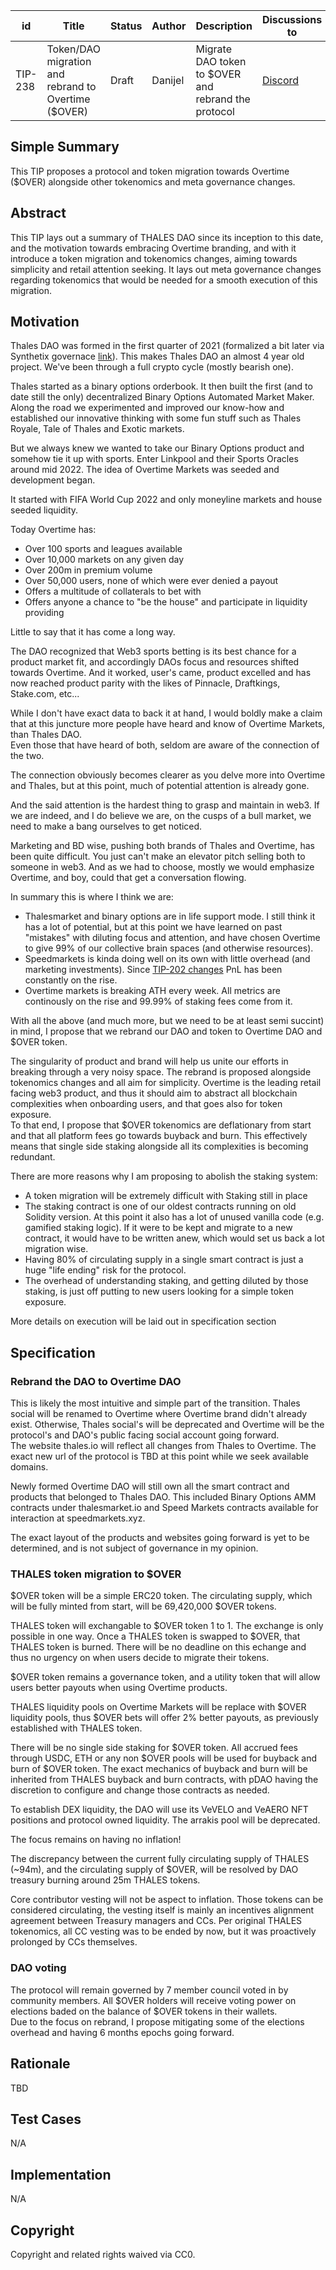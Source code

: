   
| id      | Title | Status | Author | Description | Discussions to | Created |
| ----------- | ----------- | ----------- | ----------- | ----------- | ----------- | ----------- |
| TIP-238 | Token/DAO migration and rebrand to Overtime ($OVER) | Draft | Danijel| Migrate DAO token to $OVER and rebrand the protocol| [Discord](https://discord.gg/thales) | 2024-12-09

## Simple Summary
This TIP proposes a protocol and token migration towards Overtime ($OVER) alongside other tokenomics and meta governance changes.

## Abstract
This TIP lays out a summary of THALES DAO since its inception to this date, and the motivation towards embracing Overtime branding, and with it introduce a token migration and tokenomics changes, aiming towards simplicity and retail attention seeking. It lays out meta governance changes regarding tokenomics that would be needed for a smooth execution of this migration.   

## Motivation
Thales DAO was formed in the first quarter of 2021 (formalized a bit later via Synthetix governace [link](https://sips.synthetix.io/sips/sip-159)). This makes Thales DAO an almost 4 year old project. We've been through a full crypto cycle (mostly bearish one).  

Thales started as a binary options orderbook. It then built the first (and to date still the only) decentralized Binary Options Automated Market Maker. 
Along the road we experimented and improved our know-how and established our innovative thinking with some fun stuff such as Thales Royale, Tale of Thales and Exotic markets.

But we always knew we wanted to take our Binary Options product and somehow tie it up with sports. 
Enter Linkpool and their Sports Oracles around mid 2022. 
The idea of Overtime Markets was seeded and development began. 

It started with FIFA World Cup 2022 and only moneyline markets and house seeded liquidity.

Today Overtime has:
- Over 100 sports and leagues available
- Over 10,000 markets on any given day
- Over 200m in premium volume
- Over 50,000 users, none of which were ever denied a payout 
- Offers a multitude of collaterals to bet with
- Offers anyone a chance to "be the house" and participate in liquidity providing

Little to say that it has come a long way.  
 
The DAO recognized that Web3 sports betting is its best chance for a product market fit, and accordingly DAOs focus and resources shifted towards Overtime. And it worked, user's came, product excelled and has now reached product parity with the likes of Pinnacle, Draftkings, Stake.com, etc...  
 
While I don't have exact data to back it at hand, I would boldly make a claim that at this juncture more people have heard and know of Overtime Markets, than Thales DAO.  
Even those that have heard of both, seldom are aware of the connection of the two. 

The connection obviously becomes clearer as you delve more into Overtime and Thales, but at this point, much of potential attention is already gone.  

And the said attention is the hardest thing to grasp and maintain in web3. If we are indeed, and I do believe we are, on the cusps of a bull market, we need to make a bang ourselves to get noticed.  

Marketing and BD wise, pushing both brands of Thales and Overtime, has been quite difficult. You just can't make an elevator pitch selling both to someone in web3. And as we had to choose, mostly we would emphasize Overtime, and boy, could that get a conversation flowing.  

In summary this is where I think we are:    
- Thalesmarket and binary options are in life support mode. I still think it has a lot of potential, but at this point we have learned on past "mistakes" with diluting focus and attention, and have chosen Overtime to give 99% of our collective brain spaces (and otherwise resources).
- Speedmarkets is kinda doing well on its own with little overhead (and marketing investments). Since [TIP-202 changes](https://github.com/thales-markets/thales-improvement-proposals/blob/main/TIPs/TIP-202.md) PnL has been constantly on the rise. 
- Overtime markets is breaking ATH every week. All metrics are continously on the rise and 99.99% of staking fees come from it. 

With all the above (and much more, but we need to be at least semi succint) in mind, I propose that we rebrand our DAO and token to Overtime DAO and $OVER token.  

The singularity of product and brand will help us unite our efforts in breaking through a very noisy space. The rebrand is proposed alongside tokenomics changes and all aim for simplicity. Overtime is the leading retail facing web3 product, and thus it should aim to abstract all blockchain complexities when onboarding users, and that goes also for token exposure.  
To that end, I propose that $OVER tokenomics are deflationary from start and that all platform fees go towards buyback and burn. 
This effectively means that single side staking alongside all its complexities is becoming redundant.  

There are more reasons why I am proposing to abolish the staking system: 
- A token migration will be extremely difficult with Staking still in place
- The staking contract is one of our oldest contracts running on old Solidity version. At this point it also has a lot of unused vanilla code (e.g. gamified staking logic). If it were to be kept and migrate to a new contract, it would have to be written anew, which would set us back a lot migration wise.  
- Having 80% of circulating supply in a single smart contract is just a huge "life ending" risk for the protocol.
- The overhead of understanding staking, and getting diluted by those staking, is just off putting to new users looking for a simple token exposure.  

More details on execution will be laid out in specification section 



## Specification
###  Rebrand the DAO to Overtime DAO
This is likely the most intuitive and simple part of the transition. Thales social will be renamed to Overtime where Overtime brand didn't already exist. Otherwise, Thales social's will be deprecated and Overtime will be the protocol's and DAO's public facing social account going forward.  
The website thales.io will reflect all changes from Thales to Overtime. The exact new url of the protocol is TBD at this point while we seek available domains.  

Newly formed Overtime DAO will still own all the smart contract and products that belonged to Thales DAO. This included Binary Options AMM contracts under thalesmarket.io and Speed Markets contracts available for interaction at speedmarkets.xyz.

The exact layout of the products and websites going forward is yet to be determined, and is not subject of governance in my opinion.  

### THALES token migration to $OVER  
$OVER token will be a simple ERC20 token. The circulating supply, which will be fully minted from start, will be 69,420,000 $OVER tokens. 

THALES token will exchangable to $OVER token 1 to 1. The exchange is only possible in one way. Once a THALES token is swapped to $OVER, that THALES token is burned. 
There will be no deadline on this echange and thus no urgency on when users decide to migrate their tokens. 

$OVER token remains a governance token, and a utility token that will allow users better payouts when using Overtime products. 

THALES liquidity pools on Overtime Markets will be replace with $OVER liquidity pools, thus $OVER bets will offer 2% better payouts, as previously established with THALES token.  

There will be no single side staking for $OVER token. All accrued fees through USDC, ETH or any non $OVER pools will be used for buyback and burn of $OVER token. The exact mechanics of buyback and burn will be inherited from THALES buyback and burn contracts, with pDAO having the discretion to configure and change those contracts as needed.  

To establish DEX liquidity, the DAO will use its VeVELO and VeAERO NFT positions and protocol owned liquidity. The arrakis pool will be deprecated.  

The focus remains on having no inflation! 

The discrepancy between the current fully circulating supply of THALES (~94m), and the circulating supply of $OVER, will be resolved by DAO treasury burning around 25m THALES tokens.  

Core contributor vesting will not be aspect to inflation. Those tokens can be considered circulating, the vesting itself is mainly an incentives alignment agreement between Treasury managers and CCs. Per original THALES tokenomics, all CC vesting was to be ended by now, but it was proactively prolonged by CCs themselves.  


### DAO voting  
The protocol will remain governed by 7 member council voted in by community members. All $OVER holders will receive voting power on elections baded on the balance of $OVER tokens in their wallets.  
Due to the focus on rebrand, I propose mitigating some of the elections overhead and having 6 months epochs going forward.  
                    
## Rationale
TBD

## Test Cases
N/A

## Implementation
N/A

## Copyright
Copyright and related rights waived via CC0.

